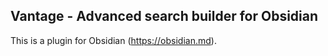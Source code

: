 ## Vantage - Advanced search builder for Obsidian

This is a plugin for Obsidian (https://obsidian.md).

